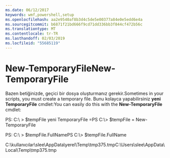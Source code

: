 ```yaml
---
ms.date: 06/12/2017
keywords: wmf,powershell,setup
ms.openlocfilehash: aa2e9540af8b3d4c5de5e00377a84e0e5edd6e4a
ms.sourcegitcommit: b6871f21bd666f9cd71dd336bb3f844cf472b56c
ms.translationtype: MT
ms.contentlocale: tr-TR
ms.lasthandoff: 02/03/2019
ms.locfileid: "55685119"
---
```

# <a name="new-temporaryfile"></a><span data-ttu-id="2f716-102">New-TemporaryFile</span><span class="sxs-lookup"><span data-stu-id="2f716-102">New-TemporaryFile</span></span>
<span data-ttu-id="2f716-103">Bazen betiğinizde, geçici bir dosya oluşturmanız gerekir.</span><span class="sxs-lookup"><span data-stu-id="2f716-103">Sometimes in your scripts, you must create a temporary file.</span></span> <span data-ttu-id="2f716-104">Bunu kolayca yapabilirsiniz **yeni TemporaryFile** cmdlet:</span><span class="sxs-lookup"><span data-stu-id="2f716-104">You can easily do this with the **New-TemporaryFile** cmdlet:</span></span>

<span data-ttu-id="2f716-105">PS: C:\\ &gt; $tempFile yeni TemporaryFile =</span><span class="sxs-lookup"><span data-stu-id="2f716-105">PS C:\\&gt; $tempFile = New-TemporaryFile</span></span>

<span data-ttu-id="2f716-106">PS: C:\\ &gt; $tempFile.FullName</span><span class="sxs-lookup"><span data-stu-id="2f716-106">PS C:\\&gt; $tempFile.FullName</span></span>

<span data-ttu-id="2f716-107">C:\\kullanıcılar\\slee\\AppData\\yerel\\Temp\\tmp375.tmp</span><span class="sxs-lookup"><span data-stu-id="2f716-107">C:\\Users\\slee\\AppData\\Local\\Temp\\tmp375.tmp</span></span>

